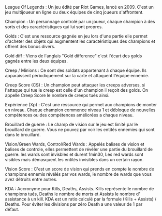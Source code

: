 League Of Legends : Un jeu édité par Riot Games, lancé en 2009. C'est un jeu multijoueur en ligne ou deux équipes de cinq joueurs s'affrontent.

Champion : Un personnage controlé par un joueur, chaque champion à des sorts et des caractéristiques qui lui sont propres.

Golds : C'est une ressource gagnée en jeu lors d'une partie elle permet d'acheter des objets qui augmentent les caractéristiques des champions et offrent des bonus divers.

Gold diff : Viens de l'anglais "Gold difference" c'est l'écart des golds gagnés entre les deux équipes.

Creep / Minions : Ce sont des soldats appartenant à chaque équipe. Ils apparaissent périodiquement sur la carte et attaquent l'équipe ennemie.

Creep Score (CS) : Un champion peut attaquer les creeps adverses, si l'attaque qui tue le creep est celle d'un champion il reçoit des golds. On appelle Creep Score le nombre de creeps tués ainsi.

Expérience (Xp) : C'est une ressource qui permet aux champions de monter en niveau. Chaque champion commence niveau 1 et débloque de nouvelles compétences ou des compétences améliorées a chaque niveau.

Brouillard de guerre : Le champ de vision sur le jeu est limité par le brouillard de guerre. Vous ne pouvez par voir les entités ennemies qui sont dans le brouillard.

Vision/Green Wards, Control/Red Wards : Appelés balises de vision et balises de controle, elles permettent de révéler une partie du brouillard de guerre. les wards sont invisbles et durent 1min30, Les red wards sont visibles mais démasquent les entités invisibles dans un certain rayon.

Vision Score : C'est un score de vision qui prends en compte le nombre de champions ennemis révélés par vos wards, le nombre de wards que vous avez détruits entre autres.

KDA : Accronyme pour Kills, Deaths, Assists. Kills représente le nombre de champions tués, Deaths le nombre de morts et Assists le nombre d' assistance à un kill. KDA est un ratio calculé par la formule (Kills + Assists) / Deaths. Pour éviter les divisions par zéro Death a une valeur de 1 par défaut.